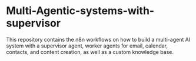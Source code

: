 # Multi-Agentic-systems-with-supervisor
This repository contains the n8n workflows on how to build a multi-agent AI system with a supervisor agent, worker agents for email, calendar, contacts, and content creation, as well as a custom knowledge base.
